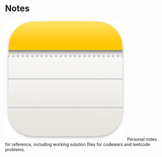 # Notes

![notes](./notes.png)
Personal notes for reference, including working solution files for codewars and leetcode problems.
